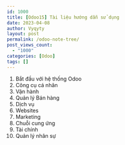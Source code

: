 ```yaml
---
id: 1000
title: [Odoo15] Tài liệu hướng dẫn sử dụng
date: 2023-04-08
author: Vyqyty
layout: post
permalink: /odoo-note-tree/
post_views_count:
  - "1000"
categories: [Odoo]
tags: []
---
```

1. Bắt đầu với hệ thống Odoo
2. Công cụ cá nhân
3. Vận hành
4. Quản lý Bán hàng
5. Dịch vụ
6. Websites
7. Marketing
8. Chuỗi cung ứng
9. Tài chính
10. Quản lý nhân sự
